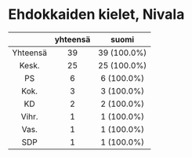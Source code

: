 # Ehdokkaiden kielet, Nivala

| |yhteensä|suomi|
|:---:|:---:|:---:|
|Yhteensä|39|39 (100.0%)|
|Kesk.|25|25 (100.0%)|
|PS|6|6 (100.0%)|
|Kok.|3|3 (100.0%)|
|KD|2|2 (100.0%)|
|Vihr.|1|1 (100.0%)|
|Vas.|1|1 (100.0%)|
|SDP|1|1 (100.0%)|

